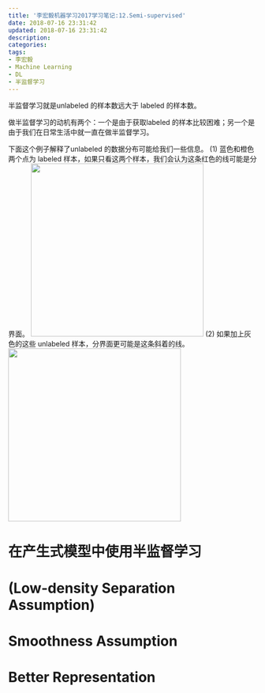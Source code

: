 ```yaml
---
title: '李宏毅机器学习2017学习笔记:12.Semi-supervised'
date: 2018-07-16 23:31:42
updated: 2018-07-16 23:31:42
description:
categories:
tags:
- 李宏毅
- Machine Learning
- DL
- 半监督学习
---
```


半监督学习就是unlabeled 的样本数远大于 labeled 的样本数。

做半监督学习的动机有两个：一个是由于获取labeled 的样本比较困难；另一个是由于我们在日常生活中就一直在做半监督学习。

下面这个例子解释了unlabeled 的数据分布可能给我们一些信息。
(1) 蓝色和橙色两个点为 labeled 样本，如果只看这两个样本，我们会认为这条红色的线可能是分界面。
<img src="why_semi-supervised_1.jpg" width="350px">
(2) 如果加上灰色的这些 unlabeled 样本，分界面更可能是这条斜着的线。
<img src="why_semi-supervised_2.jpg" width="350px">

# 在产生式模型中使用半监督学习


# (Low-density Separation Assumption)


# Smoothness Assumption



# Better Representation

